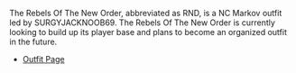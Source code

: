 The Rebels Of The New Order, abbreviated as RND, is a NC Markov outfit led by
SURGYJACKNOOB69. The Rebels Of The New Order is currently looking to build up
its player base and plans to become an organized outfit in the future.

- [Outfit Page](http://myplanetside.station.sony.com/outfit.jsp?outfitId=17223&worldId=3)
